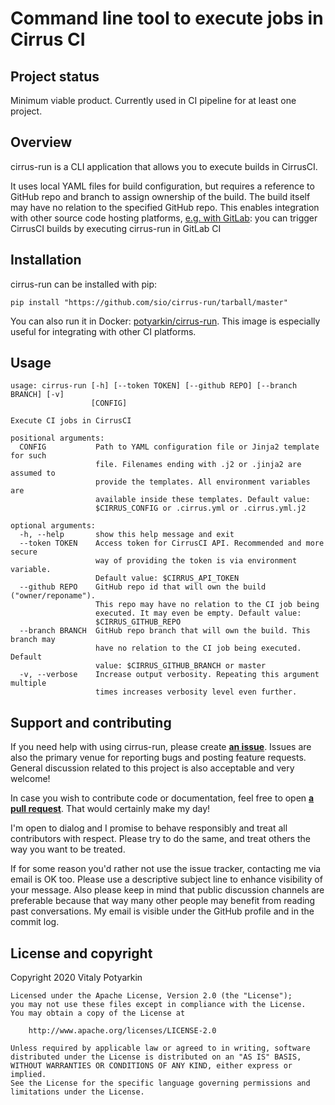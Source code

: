 # Command line tool to execute jobs in Cirrus CI

## Project status

Minimum viable product. Currently used in CI pipeline for at least one
project.

## Overview

cirrus-run is a CLI application that allows you to execute builds in
CirrusCI.

It uses local YAML files for build configuration, but requires a reference to
GitHub repo and branch to assign ownership of the build. The build itself may
have no relation to the specified GitHub repo. This enables integration with
other source code hosting platforms, [e.g. with GitLab][blog]: you can trigger
CirrusCI builds by executing cirrus-run in GitLab CI

[blog]: https://potyarkin.ml/posts/2020/cirrus-ci-integration-for-gitlab-projects/



## Installation

cirrus-run can be installed with pip:

```
pip install "https://github.com/sio/cirrus-run/tarball/master"
```

You can also run it in Docker:
[potyarkin/cirrus-run](https://hub.docker.com/r/potyarkin/cirrus-run).
This image is especially useful for integrating with other CI platforms.


## Usage

```
usage: cirrus-run [-h] [--token TOKEN] [--github REPO] [--branch BRANCH] [-v]
                  [CONFIG]

Execute CI jobs in CirrusCI

positional arguments:
  CONFIG           Path to YAML configuration file or Jinja2 template for such
                   file. Filenames ending with .j2 or .jinja2 are assumed to
                   provide the templates. All environment variables are
                   available inside these templates. Default value:
                   $CIRRUS_CONFIG or .cirrus.yml or .cirrus.yml.j2

optional arguments:
  -h, --help       show this help message and exit
  --token TOKEN    Access token for CirrusCI API. Recommended and more secure
                   way of providing the token is via environment variable.
                   Default value: $CIRRUS_API_TOKEN
  --github REPO    GitHub repo id that will own the build ("owner/reponame").
                   This repo may have no relation to the CI job being
                   executed. It may even be empty. Default value:
                   $CIRRUS_GITHUB_REPO
  --branch BRANCH  GitHub repo branch that will own the build. This branch may
                   have no relation to the CI job being executed. Default
                   value: $CIRRUS_GITHUB_BRANCH or master
  -v, --verbose    Increase output verbosity. Repeating this argument multiple
                   times increases verbosity level even further.
```


## Support and contributing

If you need help with using cirrus-run, please create
**[an issue](https://github.com/sio/cirrus-run/issues)**. Issues are also the
primary venue for reporting bugs and posting feature requests. General
discussion related to this project is also acceptable and very welcome!

In case you wish to contribute code or documentation, feel free to open **[a
pull request](https://github.com/sio/cirrus-run/pulls)**. That would certainly
make my day!

I'm open to dialog and I promise to behave responsibly and treat all
contributors with respect. Please try to do the same, and treat others the way
you want to be treated.

If for some reason you'd rather not use the issue tracker, contacting me via
email is OK too. Please use a descriptive subject line to enhance visibility
of your message. Also please keep in mind that public discussion channels are
preferable because that way many other people may benefit from reading past
conversations. My email is visible under the GitHub profile and in the commit
log.


## License and copyright

Copyright 2020 Vitaly Potyarkin

    Licensed under the Apache License, Version 2.0 (the "License");
    you may not use these files except in compliance with the License.
    You may obtain a copy of the License at

        http://www.apache.org/licenses/LICENSE-2.0

    Unless required by applicable law or agreed to in writing, software
    distributed under the License is distributed on an "AS IS" BASIS,
    WITHOUT WARRANTIES OR CONDITIONS OF ANY KIND, either express or implied.
    See the License for the specific language governing permissions and
    limitations under the License.
